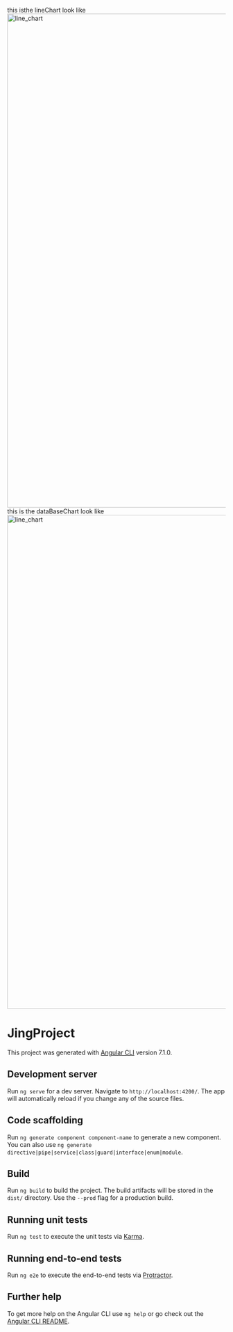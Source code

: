 this isthe lineChart look like
<img width="1136" alt="line_chart" src="https://user-images.githubusercontent.com/24320585/49344295-c1842880-f63a-11e8-810b-c7a2b47bd92d.png">
this is the dataBaseChart look like
<img width="1136" alt="line_chart" src="https://user-images.githubusercontent.com/24320585/49344238-12dfe800-f63a-11e8-9a5a-2d7cb49d0c1c.png">

# JingProject

This project was generated with [Angular CLI](https://github.com/angular/angular-cli) version 7.1.0.

## Development server

Run `ng serve` for a dev server. Navigate to `http://localhost:4200/`. The app will automatically reload if you change any of the source files.

## Code scaffolding

Run `ng generate component component-name` to generate a new component. You can also use `ng generate directive|pipe|service|class|guard|interface|enum|module`.

## Build

Run `ng build` to build the project. The build artifacts will be stored in the `dist/` directory. Use the `--prod` flag for a production build.

## Running unit tests

Run `ng test` to execute the unit tests via [Karma](https://karma-runner.github.io).

## Running end-to-end tests

Run `ng e2e` to execute the end-to-end tests via [Protractor](http://www.protractortest.org/).

## Further help

To get more help on the Angular CLI use `ng help` or go check out the [Angular CLI README](https://github.com/angular/angular-cli/blob/master/README.md).
